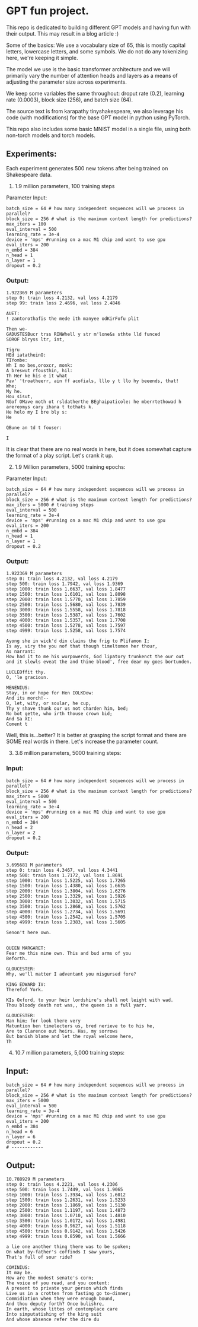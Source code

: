 # GPT fun project.

This repo is dedicated to building different GPT models and having fun with their output. This may result in a blog article :)

Some of the basics:
We use a vocabulary size of 65, this is mostly capital letters, lowercase letters, and some symbols. We do not do any tokenizing here, we're keeping it simple.

The model we use is the basic transformer architecture and we will primarily vary the number of attention heads and layers as a means of adjusting the parameter size across experiments.

We keep some variables the same throughout: droput rate (0.2), learning rate (0.0003), block size (256), and batch size (64).

The source text is from karapathy tinyshakespeare, we also leverage his code (with modifications) for the base GPT model in python using PyTorch.

This repo also includes some basic MNIST model in a single file, using both non-torch models and torch models.


## Experiments:

Each experiment generates 500 new tokens after being trained on Shakespeare data.


1. 1.9 million parameters, 100 training steps

Parameter Input:

```
batch_size = 64 # how many independent sequences will we process in parallel?
block_size = 256 # what is the maximum context length for predictions?
max_iters = 100
eval_interval = 500
learning_rate = 3e-4
device = 'mps' #running on a mac M1 chip and want to use gpu
eval_iters = 200
n_embd = 384
n_head = 1
n_layer = 1
dropout = 0.2
```

### Output:

```
1.922369 M parameters
step 0: train loss 4.2132, val loss 4.2179
step 99: train loss 2.4696, val loss 2.4846

AUET:
! zantorothafis the mede ith manyee odKirFofu plit

Then we-
GADUSTESBucr trss RINWhell y str m'lone&s sthte lld funced
SOROF blryss ltr, int,

Tigru
HEd iatatheinO:
TIYombe:
Wh I mo bes,oroxcr, monk:
A breswut rfousthin, hil:
Th Her ke his e it what
Pav' 'troatheerr, ain ff acofials, lllo y t llo hy beeends, that!
Whe;
My he.
Hou sisut,
NGof OMave moth ot rsldatherthe BEghaipaticole: he mberrtethowad h arereomys cary ihana t tothats k.
He helo my I bre bly s:
He

QBune an td t fouser:

I
```
It is clear that there are no real words in here, but it does somewhat capture the format of a play script. Let's crank it up.

2. 1.9 Million parameters, 5000 training epochs:

Parameter Input:

```
batch_size = 64 # how many independent sequences will we process in parallel?
block_size = 256 # what is the maximum context length for predictions?
max_iters = 5000 # training steps
eval_interval = 500
learning_rate = 3e-4
device = 'mps' #running on a mac M1 chip and want to use gpu
eval_iters = 200
n_embd = 384
n_head = 1
n_layer = 1
dropout = 0.2
```

### Output:

```
1.922369 M parameters
step 0: train loss 4.2132, val loss 4.2179
step 500: train loss 1.7942, val loss 1.9369
step 1000: train loss 1.6637, val loss 1.8477
step 1500: train loss 1.6101, val loss 1.8098
step 2000: train loss 1.5770, val loss 1.7859
step 2500: train loss 1.5680, val loss 1.7839
step 3000: train loss 1.5558, val loss 1.7818
step 3500: train loss 1.5387, val loss 1.7602
step 4000: train loss 1.5357, val loss 1.7708
step 4500: train loss 1.5278, val loss 1.7597
step 4999: train loss 1.5258, val loss 1.7574

Ayong she in wick'd din clains the frig to Plifamon I;
Is ay, viry the you nof that though timeltomon her thour,
As narrant:
How had it to me his wurpowerds, God lipatory trunkenct the our out and it slewls eveat the and thine blood', free dear my goes bortunden.

LUCLEOffit thy.
O, 'le gracioun.

MENENIUS:
Stay, in or hope for Hen IOLKDow:
And its morch!--
O, let, wity, or soular, he cup,
Thy y shave thunk our us not charden him, bed;
No bot gette, who irth thouse crown bid;
And Sa XI:
Coment t
```

Well, this is...better? It is better at grasping the script format and there are SOME real words in there. Let's increase the parameter count.


3. 3.6 million parameters, 5000 training steps:

### Input:
```
batch_size = 64 # how many independent sequences will we process in parallel?
block_size = 256 # what is the maximum context length for predictions?
max_iters = 5000
eval_interval = 500
learning_rate = 3e-4
device = 'mps' #running on a mac M1 chip and want to use gpu
eval_iters = 200
n_embd = 384
n_head = 2
n_layer = 2
dropout = 0.2

```


### Output:

```
3.695681 M parameters
step 0: train loss 4.3467, val loss 4.3441
step 500: train loss 1.7172, val loss 1.8691
step 1000: train loss 1.5225, val loss 1.7265
step 1500: train loss 1.4380, val loss 1.6635
step 2000: train loss 1.3804, val loss 1.6276
step 2500: train loss 1.3329, val loss 1.5926
step 3000: train loss 1.3032, val loss 1.5715
step 3500: train loss 1.2868, val loss 1.5762
step 4000: train loss 1.2734, val loss 1.5691
step 4500: train loss 1.2542, val loss 1.5705
step 4999: train loss 1.2383, val loss 1.5605

Senon't here own.


QUEEN MARGARET:
Fear me this mine own. This and bud arms of you
Beforth.

GLOUCESTER:
Why, we'll matter I adventant you misgursed fore?

KING EDWARD IV:
Therefof York.

KIs Oxford, to your heir lordshire's shall not leight with wad.
Thou bloody death not was,, the queen is a full yarr.

GLOUCESTER:
Man him; for look there very
Matuntion ben timelecters us, bred nerieve to to his he,
Are to Clarence out heirs. Has, my sorrows
But banish blame and let the royal welcome here,
Th

```

4. 10.7 million parameters, 5,000 training steps:

## Input:
```
batch_size = 64 # how many independent sequences will we process in parallel?
block_size = 256 # what is the maximum context length for predictions?
max_iters = 5000
eval_interval = 500
learning_rate = 3e-4
device = 'mps' #running on a mac M1 chip and want to use gpu
eval_iters = 200
n_embd = 384
n_head = 6
n_layer = 6
dropout = 0.2
# ------------

```


## Output:
```
10.788929 M parameters
step 0: train loss 4.2221, val loss 4.2306
step 500: train loss 1.7449, val loss 1.9065
step 1000: train loss 1.3934, val loss 1.6012
step 1500: train loss 1.2631, val loss 1.5233
step 2000: train loss 1.1869, val loss 1.5130
step 2500: train loss 1.1197, val loss 1.4873
step 3000: train loss 1.0710, val loss 1.4810
step 3500: train loss 1.0172, val loss 1.4981
step 4000: train loss 0.9627, val loss 1.5118
step 4500: train loss 0.9142, val loss 1.5426
step 4999: train loss 0.8590, val loss 1.5666

a lie one another thing there was to be spoken;
On what by-father's coffinds I saw yours,
That's full of sour ride?

COMINIUS:
It may be.
How are the modest senate's corn;
The voice of you read, and you content:
A present to private your person which finds
Live us in a crotten from fasting go to-dinner;
Commidiation when they were enough bound,
And thou deputy forth? Once bulishre,
In earth, whose littes of contomplace care
Into simputatishing of the king suit
And whose absence refer the dire du

```
